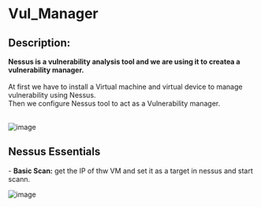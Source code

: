 # Vul_Manager
<h2>Description:</h2>
<b> Nessus is a vulnerability analysis tool and we are using it to createa a vulnerability manager. </b>
<br />
<br />
At first we have to install a Virtual machine and virtual device to manage vulnerability using Nessus.
<br />
Then we configure Nessus tool to act as a Vulnerability manager.
<br />
<br />

![image](https://github.com/JOELFRANKO/Vul_Manager/assets/81144974/2b8c8058-ee59-4369-ba8d-f7db0d7526a4)

<h2>Nessus Essentials</h2>
- <b>Basic Scan:</b>
get the IP of thw VM and set it as a target in nessus and start scann.

![image](https://github.com/JOELFRANKO/Vul_Manager/assets/81144974/dbb55807-d71b-43ad-b163-ff3d002157a2)

<h2></h2>


